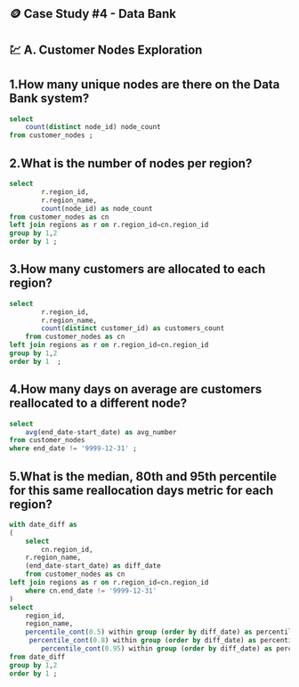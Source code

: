 ## 🪙 Case Study #4 - Data Bank 

## 💹 A. Customer Nodes Exploration

## 1.How many unique nodes are there on the Data Bank system?

```sql
select 
	count(distinct node_id) node_count 
from customer_nodes	;
```
## 2.What is the number of nodes per region?

```sql
select 
		r.region_id,
		r.region_name,
		count(node_id) as node_count 
from customer_nodes as cn 
left join regions as r on r.region_id=cn.region_id
group by 1,2
order by 1 ;
```
## 3.How many customers are allocated to each region?

```sql
select 
		r.region_id,
		r.region_name,
		count(distinct customer_id) as customers_count
	from customer_nodes as cn 
left join regions as r on r.region_id=cn.region_id
group by 1,2 
order by 1  ;
```
## 4.How many days on average are customers reallocated to a different node?

```sql
select 
	avg(end_date-start_date) as avg_number 
from customer_nodes 
where end_date != '9999-12-31' ;
```

## 5.What is the median, 80th and 95th percentile for this same reallocation days metric for each region?

```sql
with date_diff as 
(
	select 
		cn.region_id,
	r.region_name,
	(end_date-start_date) as diff_date
 	from customer_nodes as cn
left join regions as r on r.region_id=cn.region_id	
	where cn.end_date != '9999-12-31'
) 
select 
	region_id,
	region_name,
	percentile_cont(0.5) within group (order by diff_date) as percentile_80,
	 percentile_cont(0.8) within group (order by diff_date) as percentile_80,
		percentile_cont(0.95) within group (order by diff_date) as percentile_95
from date_diff 
group by 1,2
order by 1 ;
```
